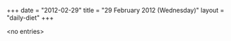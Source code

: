 +++
date = "2012-02-29"
title = "29 February 2012 (Wednesday)"
layout = "daily-diet"
+++


\<no entries\>

